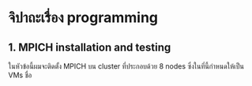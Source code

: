 <h1>จิปาถะเรื่อง programming</h1>

<h2>1. MPICH installation and testing</h2>
<p><p>
ในหัวข้อนี้ผมจะติดตั้ง MPICH บน cluster ที่ประกอบด้วย 8 nodes ซึ่งในที่นี้กำหนดให้เป็น VMs ชื่อ 
<p><p>

